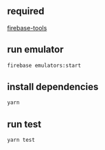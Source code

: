 ## required

[firebase-tools](https://firebase.google.com/docs/cli)

## run emulator

```sh
firebase emulators:start
```

## install dependencies

```sh
yarn
```

## run test

```sh
yarn test
```
